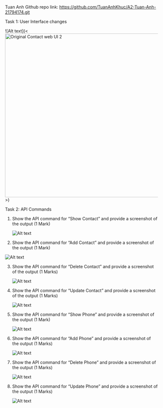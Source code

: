 Tuan Anh Github repo link: https://github.com/TuanAnhKhuc/A2-Tuan-Anh-21794174.git

Task 1: User Interface changes

![Alt text](<<img width="540" alt="Original Contact web UI  2" src="https://github.com/user-attachments/assets/39ecb08f-f9b3-4c80-a6e1-959248d87795">>)

Task 2: API Commands
1. Show the API command for “Show Contact” and provide a screenshot of the output (1 Mark)

   ![Alt text](<img width="967" alt="Task 2 1 2" src="https://github.com/user-attachments/assets/ed20aa5d-f4e9-4d06-9da9-bac440f59d4a">)
   
2. Show the API command for “Add Contact” and provide a screenshot of the output (1 Mark)

  ![Alt text](<img width="968" alt="Task 2 2 2" src="https://github.com/user-attachments/assets/6c87cb85-f2be-4369-ba48-e4eb940c5ee1">)
  
3. Show the API command for “Delete Contact” and provide a screenshot of the output (1 Marks)

   ![Alt text](<img width="968" alt="Task 2 3 2" src="https://github.com/user-attachments/assets/0a1da064-2324-4287-9d10-d8fac7f5e625">)
   
4. Show the API command for “Update Contact” and provide a screenshot of the output (1 Marks)

   ![Alt text](<img width="970" alt="Task 2 4 2" src="https://github.com/user-attachments/assets/7b26c2c9-18f2-4978-bd61-bc0a47495185">)
   
5. Show the API command for “Show Phone” and provide a screenshot of the output (1 Mark)

   ![Alt text](<img width="959" alt="Task 2 5 2" src="https://github.com/user-attachments/assets/2e23bcdc-6e1c-4f09-8ecc-47fdf6389ea0">)
   
6. Show the API command for “Add Phone” and provide a screenshot of the output (1 Marks)

   ![Alt text](<img width="969" alt="Task 2 6 2" src="https://github.com/user-attachments/assets/f83067f3-4ce8-4653-a397-915254c8cc2b">)
   
7. Show the API command for “Delete Phone” and provide a screenshot of the output (1 Marks)

   ![Alt text](<img width="964" alt="Task 2 7 2" src="https://github.com/user-attachments/assets/c3a9d0c5-1b72-4540-aecb-2ae405bed28b">)
   
8. Show the API command for “Update Phone” and provide a screenshot of the output (1 Marks)

   ![Alt text](<img width="975" alt="Task 2 8 2" src="https://github.com/user-attachments/assets/e06d85d1-7c57-429c-b28b-c0dd8343b425">)
